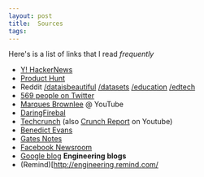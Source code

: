 ```yaml
---
layout: post
title:  Sources
tags:
---
```


Here's is a list of links that I read *frequently*

- [Y! HackerNews](http://news.ycombinator.com)
- [Product Hunt](http://www.producthunt.com) 
- Reddit [/dataisbeautiful](https://www.reddit.com/r/dataisbeautiful/) [/datasets](https://www.reddit.com/r/datasets) [/education](https://www.reddit.com/r/education) [/edtech](https://www.reddit.com/r/edtech) 
- [569 people on Twitter](https://twitter.com/maluta/following) 
- [Marques Brownlee]() @ YouTube
- [DaringFirebal](http://daringfireball.net/) 
- [Techcrunch](https://techcrunch.com/) (also [Crunch Report](https://www.youtube.com/user/techcrunch/videos) on Youtube)
- [Benedict Evans](http://ben-evans.com/) 
- [Gates Notes](https://www.gatesnotes.com/)
- [Facebook Newsroom](http://newsroom.fb.com/news/) 
- [Google blog](https://blog.google/) 
**Engineering blogs**
- (Remind)[http://engineering.remind.com/


